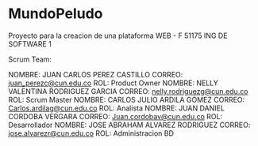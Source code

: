 # MundoPeludo
Proyecto para la creacion de una plataforma WEB - F 51175 ING DE SOFTWARE 1 

Scrum Team: 

NOMBRE: JUAN CARLOS PEREZ CASTILLO       CORREO: juan_perezc@cun.edu.co        ROL: Product Owner
NOMBRE: NELLY VALENTINA RODRIGUEZ GARCIA CORREO: nelly.rodriguezg@cun.edu.co   ROL: Scrum Master 
NOMBRE: CARLOS JULIO ARDILA GÓMEZ        CORREO: Carlos.ardilag@cun.edu.co     ROL: Analista
NOMBRE: JUAN DANIEL CORDOBA VERGARA      CORREO: Juan.cordobav@cun.edu.co      ROL: Desarrollador
NOMBRE: JOSE ABRAHAM ALVAREZ RODRIGUEZ   CORREO: jose.alvarezr@cun.edu.co      ROL: Administracion BD
